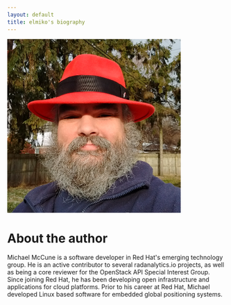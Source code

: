 ```yaml
---
layout: default
title: elmiko's biography
---
```


<div class="post">
<img class="img-responsive center-block" src="/img/headshot_400x400.png">
<h1>About the author</h1>

<p>
Michael McCune is a software developer in Red Hat's emerging technology
group. He is an active contributor to several radanalytics.io projects, as
well as being a core reviewer for the OpenStack API Special Interest Group. Since
joining Red Hat, he has been developing open infrastructure and
applications for cloud platforms. Prior to his career at Red Hat, Michael
developed Linux based software for embedded global positioning systems.
</p>

</div>
